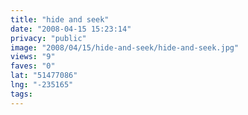 ```yaml
---
title: "hide and seek"
date: "2008-04-15 15:23:14"
privacy: "public"
image: "2008/04/15/hide-and-seek/hide-and-seek.jpg"
views: "9"
faves: "0"
lat: "51477086"
lng: "-235165"
tags:
---
```



